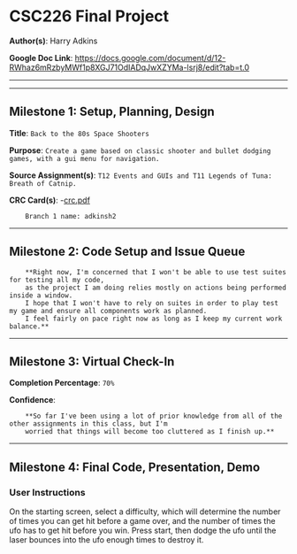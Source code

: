 # CSC226 Final Project

️**Author(s)**: Harry Adkins

️**Google Doc Link**: https://docs.google.com/document/d/12-RWhaz6mRzbyMWf1p8XGJ71OdIADqJwXZYMa-lsrj8/edit?tab=t.0

---

---

## Milestone 1: Setup, Planning, Design

️**Title**: `Back to the 80s Space Shooters`

**Purpose**: `Create a game based on classic shooter and bullet dodging games, with a gui menu for navigation.`

️**Source Assignment(s)**: `T12 Events and GUIs and T11 Legends of Tuna: Breath of Catnip.`

️**CRC Card(s)**:
  -[crc.pdf](images/crc.pdf)


```
    Branch 1 name: adkinsh2
```
---

## Milestone 2: Code Setup and Issue Queue


```
    **Right now, I'm concerned that I won't be able to use test suites for testing all my code,
    as the project I am doing relies mostly on actions being performed inside a window.
    I hope that I won't have to rely on suites in order to play test my game and ensure all components work as planned.
    I feel fairly on pace right now as long as I keep my current work balance.**
```

---

## Milestone 3: Virtual Check-In


**Completion Percentage**: `70%`

**Confidence**: 

```
    **So far I've been using a lot of prior knowledge from all of the other assignments in this class, but I'm
    worried that things will become too cluttered as I finish up.**
```

---

## Milestone 4: Final Code, Presentation, Demo

### User Instructions

On the starting screen, select a difficulty, which will determine the number of times you can get hit before a game over,
and the number of times the ufo has to get hit before you win.
Press start, then dodge the ufo until the laser bounces into the ufo enough times to destroy it.